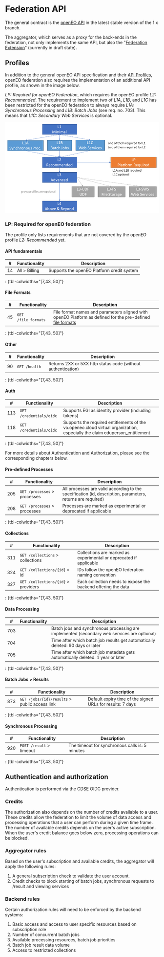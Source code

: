 # Federation API

The general contract is the [openEO API](https://api.openeo.org) in the latest stable version of the 1.x branch.

The aggregator, which serves as a proxy for the back-ends in the federation, not only implements the same API, but also the "[Federation Extension](https://github.com/Open-EO/openeo-api/tree/1.2.0/extensions/federation)" (currently in draft state).

## Profiles

In addition to the general openEO API specification and their [API Profiles](https://openeo.org/documentation/1.0/developers/profiles/api.html),
openEO federation also requires the implementation of an additional API profile, as shown in the image below.

*LP: Required for openEO Federation*, which requires the openEO profile *L2: Recommended*.
The requirement to implement two of *L1A*, *L1B*, and *L1C* has been restricted for the openEO federation to always require *L1A: Synchronous Processing* and *L1B: Batch Jobs* (see req. no. 703). 
This means that *L1C: Secondary Web Services* is optional.

![An overview of the openEO and openEO Platform API profiles.](./profiles/api.png)

### LP: Required for openEO federation

The profile only lists requirements that are not covered by the openEO profile *L2: Recommended* yet.

#### API fundamentals

| # | Functionality | Description |
| -- | -- | -- |
| 14 | All > Billing | Supports the openEO Platform credit system |
: {tbl-colwidths="[7,43, 50]"}

#### File Formats

| # | Functionality | Description |
| -- | -- | -- |
| 45 | `GET /file_formats` | File format names and parameters aligned with openEO Platform as defined for the pre-defined [file formats](./fileformats.md) |
: {tbl-colwidths="[7,43, 50]"}

#### Other

| # | Functionality | Description |
| -- | -- | -- |
| 90 | `GET /health` | Returns 2XX or 5XX http status code (without authentication) |
: {tbl-colwidths="[7,43, 50]"}

#### Auth

| # | Functionality | Description |
| -- | -- | -- |
| 113 | `GET /credentials/oidc` | Supports EGI as identity provider (including tokens) |
| 118 | `GET /credentials/oidc` | Supports the required entitlements of the vo.openeo.cloud virtual organization, especially the claim eduperson_entitlement |
: {tbl-colwidths="[7,43, 50]"}

For more details about [Authentication and Authorization](#authentication-and-authorization), please see the corresponding chapters below.

#### Pre-defined Processes

| # | Functionality | Description |
| -- | -- | -- |
| 205 | `GET /processes` > processes | All processes are valid according to the specification (id, description, parameters, returns are required) |
| 208 | `GET /processes` > processes | Processes are marked as experimental or deprecated if applicable |
: {tbl-colwidths="[7,43, 50]"}

#### Collections

| # | Functionality | Description |
| -- | -- | -- |
| 311 | `GET /collections` > collections | Collections are marked as experimental or deprecated if applicable |
| 324 | `GET /collections/{id}` > id | IDs follow the openEO federation naming convention |
| 327 | `GET /collections/{id}` > providers | Each collection needs to expose the backend offering the data |
: {tbl-colwidths="[7,43, 50]"}

#### Data Processing

| # | Functionality | Description |
| -- | -- | -- |
| 703 |  | Batch jobs and synchronous processing are implemented (secondary web services are optional) |
| 704 |  | Time after which batch job results get automatically deleted: 90 days or later |
| 705 |  | Time after which batch job metadata gets automatically deleted: 1 year or later |
: {tbl-colwidths="[7,43, 50]"}

#### Batch Jobs > Results

| # | Functionality | Description |
| -- | -- | -- |
| 873 | `GET /jobs/{id}/results` > public access link | Default expiry time of the signed URLs for results: 7 days |
: {tbl-colwidths="[7,43, 50]"}

#### Synchronous Processing

| # | Functionality | Description |
| -- | -- | -- |
| 920 | `POST /result` > timeout | The timeout for synchronous calls is: 5 minutes |
: {tbl-colwidths="[7,43, 50]"}

## Authentication and authorization

Authentication is performed via the CDSE OIDC provider.

### Credits

The authorization also depends on the number of credits available to a user. 
These credits allow the federation to limit the volume of data access and processing operations that a user can perform during a given time frame. 
The number of available credits depends on the user's active subscription.
When the user's credit balance goes below zero, processing operations can be blocked.

### Aggregator rules

Based on the user's subscription and available credits, the aggregator will apply the following rules:

1. A general subscription check to validate the user account.
2. Credit checks to block starting of batch jobs, synchronous requests to /result and viewing services


### Backend rules

Certain authorization rules will need to be enforced by the backend systems:

1. Basic access and access to user specific resources based on subscription role
2. Number of concurrent batch jobs
3. Available processing resources, batch job priorities
4. Batch job result data volume
5. Access to restricted collections
